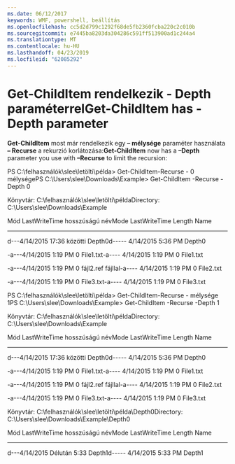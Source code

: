 ```yaml
---
ms.date: 06/12/2017
keywords: WMF, powershell, beállítás
ms.openlocfilehash: cc5d2d799c1292f68de5fb2360fcba220c2c010b
ms.sourcegitcommit: e7445ba8203da304286c591ff513900ad1c244a4
ms.translationtype: MT
ms.contentlocale: hu-HU
ms.lasthandoff: 04/23/2019
ms.locfileid: "62085292"
---
```

# <a name="get-childitem-has--depth-parameter"></a><span data-ttu-id="8f379-102">Get-ChildItem rendelkezik - Depth paraméterrel</span><span class="sxs-lookup"><span data-stu-id="8f379-102">Get-ChildItem has -Depth parameter</span></span>
<span data-ttu-id="8f379-103">**Get-ChildItem** most már rendelkezik egy **– mélysége** paraméter használata **– Recurse** a rekurzió korlátozása:</span><span class="sxs-lookup"><span data-stu-id="8f379-103">**Get-ChildItem** now has a **–Depth** parameter you use with **–Recurse** to limit the recursion:</span></span>

<span data-ttu-id="8f379-104">PS C:\\felhasználók\\slee\\letölti\\példa&gt; Get-ChildItem-Recurse - 0 mélysége</span><span class="sxs-lookup"><span data-stu-id="8f379-104">PS C:\\Users\\slee\\Downloads\\Example&gt; Get-ChildItem -Recurse -Depth 0</span></span>

<span data-ttu-id="8f379-105">Könyvtár: C:\\felhasználók\\slee\\letölti\\példa</span><span class="sxs-lookup"><span data-stu-id="8f379-105">Directory: C:\\Users\\slee\\Downloads\\Example</span></span>

<span data-ttu-id="8f379-106">Mód LastWriteTime hosszúságú név</span><span class="sxs-lookup"><span data-stu-id="8f379-106">Mode LastWriteTime Length Name</span></span>

---- ------------- ------ ----

<span data-ttu-id="8f379-107">d---4/14/2015 17:36 közötti Depth0</span><span class="sxs-lookup"><span data-stu-id="8f379-107">d----- 4/14/2015 5:36 PM Depth0</span></span>

<span data-ttu-id="8f379-108">-a---4/14/2015 1:19 PM 0 File1.txt</span><span class="sxs-lookup"><span data-stu-id="8f379-108">-a---- 4/14/2015 1:19 PM 0 File1.txt</span></span>

<span data-ttu-id="8f379-109">-a---4/14/2015 1:19 PM 0 fájl2.ref fájllal</span><span class="sxs-lookup"><span data-stu-id="8f379-109">-a---- 4/14/2015 1:19 PM 0 File2.txt</span></span>

<span data-ttu-id="8f379-110">-a---4/14/2015 1:19 PM 0 File3.txt</span><span class="sxs-lookup"><span data-stu-id="8f379-110">-a---- 4/14/2015 1:19 PM 0 File3.txt</span></span>

<span data-ttu-id="8f379-111">PS C:\\felhasználók\\slee\\letölti\\példa&gt; Get-ChildItem-Recurse - mélysége 1</span><span class="sxs-lookup"><span data-stu-id="8f379-111">PS C:\\Users\\slee\\Downloads\\Example&gt; Get-ChildItem -Recurse -Depth 1</span></span>

<span data-ttu-id="8f379-112">Könyvtár: C:\\felhasználók\\slee\\letölti\\példa</span><span class="sxs-lookup"><span data-stu-id="8f379-112">Directory: C:\\Users\\slee\\Downloads\\Example</span></span>

<span data-ttu-id="8f379-113">Mód LastWriteTime hosszúságú név</span><span class="sxs-lookup"><span data-stu-id="8f379-113">Mode LastWriteTime Length Name</span></span>

---- ------------- ------ ----

<span data-ttu-id="8f379-114">d---4/14/2015 17:36 közötti Depth0</span><span class="sxs-lookup"><span data-stu-id="8f379-114">d----- 4/14/2015 5:36 PM Depth0</span></span>

<span data-ttu-id="8f379-115">-a---4/14/2015 1:19 PM 0 File1.txt</span><span class="sxs-lookup"><span data-stu-id="8f379-115">-a---- 4/14/2015 1:19 PM 0 File1.txt</span></span>

<span data-ttu-id="8f379-116">-a---4/14/2015 1:19 PM 0 fájl2.ref fájllal</span><span class="sxs-lookup"><span data-stu-id="8f379-116">-a---- 4/14/2015 1:19 PM 0 File2.txt</span></span>

<span data-ttu-id="8f379-117">-a---4/14/2015 1:19 PM 0 File3.txt</span><span class="sxs-lookup"><span data-stu-id="8f379-117">-a---- 4/14/2015 1:19 PM 0 File3.txt</span></span>

<span data-ttu-id="8f379-118">Könyvtár: C:\\felhasználók\\slee\\letölti\\példa\\Depth0</span><span class="sxs-lookup"><span data-stu-id="8f379-118">Directory: C:\\Users\\slee\\Downloads\\Example\\Depth0</span></span>

<span data-ttu-id="8f379-119">Mód LastWriteTime hosszúságú név</span><span class="sxs-lookup"><span data-stu-id="8f379-119">Mode LastWriteTime Length Name</span></span>

---- ------------- ------ ----

<span data-ttu-id="8f379-120">d---4/14/2015 Délután 5:33 Depth1</span><span class="sxs-lookup"><span data-stu-id="8f379-120">d----- 4/14/2015 5:33 PM Depth1</span></span>
